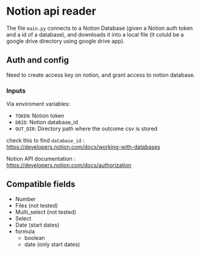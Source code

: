 # Notion api reader

The file `main.py` connects to a Notion Database (given a Notion auth token and a id of a database), and downloads it into a local file (it coluld be a google drive directory using google drive app). 

## Auth and config
Need to create access key on notion, and grant access to notion database.

### Inputs

Via enviroment variables:
- `TOKEN`: Notion token
- `DBID`: Notion database_id
- `OUT_DIR`: Directory path where the outcome csv is stored 

check this to find `database_id` : https://developers.notion.com/docs/working-with-databases

Notion API documentation : https://developers.notion.com/docs/authorization

## Compatible fields

* Number
* Files (not tested)
* Multi_select (not tested)
* Select
* Date (start dates)
* formula
  * boolean
  * date (only start dates)
